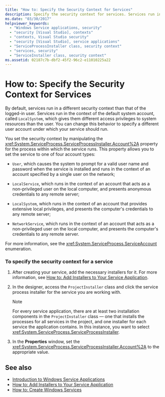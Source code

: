 ```yaml
---
title: "How to: Specify the Security Context for Services"
description: Specify the security context for services. Services run in the default system account context have other system resource access rights than the logged-in user.
ms.date: "03/30/2017"
helpviewer_keywords: 
  - "Windows Service applications, security"
  - "security [Visual Studio], contexts"
  - "contexts, Visual Studio security"
  - "security [Visual Studio], service applications"
  - "ServiceProcessInstaller class, security context"
  - "services, security"
  - "ServiceInstaller class, security context"
ms.assetid: 02187c7b-dbf2-45f2-96c2-e11010225a22
---
```

# How to: Specify the Security Context for Services
By default, services run in a different security context than that of the logged-in user. Services run in the context of the default system account, called `LocalSystem`, which gives them different access privileges to system resources than the user. You can change this behavior to specify a different user account under which your service should run.  
  
 You set the security context by manipulating the <xref:System.ServiceProcess.ServiceProcessInstaller.Account%2A> property for the process within which the service runs. This property allows you to set the service to one of four account types:  
  
- `User`, which causes the system to prompt for a valid user name and password when the service is installed and runs in the context of an account specified by a single user on the network;  
  
- `LocalService`, which runs in the context of an account that acts as a non-privileged user on the local computer, and presents anonymous credentials to any remote server;  
  
- `LocalSystem`, which runs in the context of an account that provides extensive local privileges, and presents the computer's credentials to any remote server;  
  
- `NetworkService`, which runs in the context of an account that acts as a non-privileged user on the local computer, and presents the computer's credentials to any remote server.  
  
 For more information, see the <xref:System.ServiceProcess.ServiceAccount> enumeration.  
  
### To specify the security context for a service  
  
1. After creating your service, add the necessary installers for it. For more information, see [How to: Add Installers to Your Service Application](how-to-add-installers-to-your-service-application.md).  
  
2. In the designer, access the `ProjectInstaller` class and click the service process installer for the service you are working with.  
  
    > [!NOTE]
    > For every service application, there are at least two installation components in the `ProjectInstaller` class — one that installs the processes for all services in the project, and one installer for each service the application contains. In this instance, you want to select <xref:System.ServiceProcess.ServiceProcessInstaller>.  
  
3. In the **Properties** window, set the <xref:System.ServiceProcess.ServiceProcessInstaller.Account%2A> to the appropriate value.  
  
## See also

- [Introduction to Windows Service Applications](introduction-to-windows-service-applications.md)
- [How to: Add Installers to Your Service Application](how-to-add-installers-to-your-service-application.md)
- [How to: Create Windows Services](how-to-create-windows-services.md)
